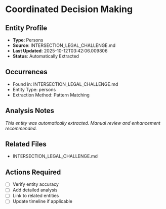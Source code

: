 # Coordinated Decision Making

## Entity Profile
- **Type**: Persons
- **Source**: INTERSECTION_LEGAL_CHALLENGE.md
- **Last Updated**: 2025-10-12T03:42:06.009806
- **Status**: Automatically Extracted

## Occurrences
- Found in: INTERSECTION_LEGAL_CHALLENGE.md
- Entity Type: persons
- Extraction Method: Pattern Matching

## Analysis Notes
*This entity was automatically extracted. Manual review and enhancement recommended.*

## Related Files
- INTERSECTION_LEGAL_CHALLENGE.md

## Actions Required
- [ ] Verify entity accuracy
- [ ] Add detailed analysis
- [ ] Link to related entities
- [ ] Update timeline if applicable
